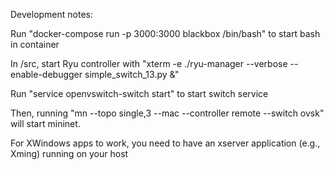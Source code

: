 Development notes:

Run "docker-compose run -p 3000:3000 blackbox /bin/bash" to start bash in container

In /src, start Ryu controller with "xterm -e ./ryu-manager --verbose --enable-debugger simple_switch_13.py &"

Run "service openvswitch-switch start" to start switch service

Then, running "mn --topo single,3 --mac --controller remote --switch ovsk" will start mininet.

For XWindows apps to work, you need to have an xserver application (e.g., Xming) running on your host